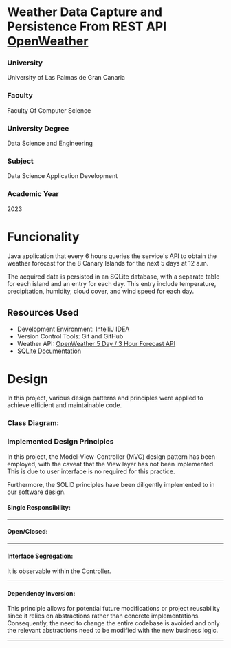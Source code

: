# Weather Data Capture and Persistence From REST API [OpenWeather](https://openweathermap.org/api)


### University
University of Las Palmas de Gran Canaria

### Faculty
Faculty Of Computer Science

### University Degree
Data Science and Engineering

### Subject
Data Science Application Development

### Academic Year
2023


# Funcionality

Java application that every 6 hours queries the service's API to obtain the weather forecast for the 8 Canary Islands for the next 5 days at 12 a.m.

The acquired data is persisted in an SQLite database, with a separate table for each island and an entry for each day. This entry include temperature, precipitation, humidity, cloud cover, and wind speed for each day.

## Resources Used
- Development Environment: IntelliJ IDEA
- Version Control Tools: Git and GitHub
- Weather API: [OpenWeather 5 Day / 3 Hour Forecast API](https://openweathermap.org/forecast5)
- [SQLite Documentation](https://www.sqlite.org/docs.html)


# Design

In this project, various design patterns and principles were applied to achieve efficient and maintainable code.

### Class Diagram:

### Implemented Design Principles
In this project, the Model-View-Controller (MVC) design pattern has been employed, with the caveat that the View layer has not been implemented. This is due to user interface is no required for this practice.

Furthermore, the SOLID principles have been diligently implemented to in our software design.
#### Single Responsibility:

_________________________________
#### Open/Closed:
 
________________________________
#### Interface Segregation:
It is observable within the Controller.
________________________________
#### Dependency Inversion:
This principle allows for potential future modifications or project reusability since it relies on abstractions rather than concrete implementations. Consequently, the need to change the entire codebase is avoided and only the relevant abstractions need to be modified with the new business logic.
________________________________





